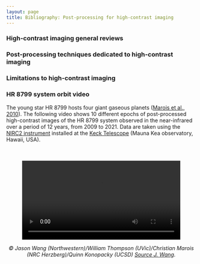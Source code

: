 ```yaml
---
layout: page
title: Bibliography: Post-processing for high-contrast imaging
---
```


### High-contrast imaging general reviews 

### Post-processing techniques dedicated to high-contrast imaging

### Limitations to high-contrast imaging


### HR 8799 system orbit video

The young star HR 8799 hosts four giant gaseous planets ([Marois et al., 2010](https://www.nature.com/articles/nature09684.pdf)). The following video shows 10 different epochs of post-processed high-contrast images of the HR 8799 system observed in the near-infrared over a period of 12 years, from 2009 to 2021. Data are taken using the [NIRC2 instrument](https://www2.keck.hawaii.edu/inst/nirc2/) installed at the [Keck Telescope](https://keckobservatory.org/) (Mauna Kea observatory, Hawaii, USA). 

<div style="text-align:center"> 
  <br><br>
  <video id="video1" width="420">
    <source src="hr8799.mp4" type="hr8799/mp4">
    Your browser does not support HTML video.
  </video>
  <p> <i>&copy; Jason Wang (Northwestern)/William Thompson (UVic)/Christian Marois (NRC Herzberg)/Quinn Konopacky (UCSD) <a href="https://jasonwang.space/orbits.html" target="_blank">Source J. Wang</a>.</i> </p>
</div> 

